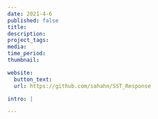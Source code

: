 ```yaml
---
date: 2021-4-6
published: false
title:
description:
project_tags:
media:
time_period:
thumbnail:

website:
  button_text:
  url: https://github.com/sahahn/SST_Response

intro: |

---
```


